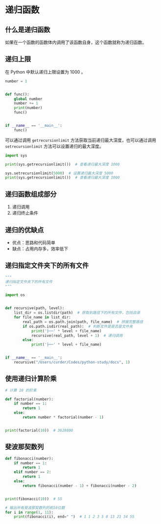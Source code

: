 <a name="recursive-function"></a>

# 递归函数

## 什么是递归函数

如果在一个函数的函数体内调用了该函数自身，这个函数就称为递归函数。

## 递归上限

在 Python 中默认递归上限设置为 1000 。

```python
number = 1


def func():
    global number
    number += 1
    print(number)
    func()


if __name__ == '__main__':
    func()
```

可以通过调用 `getrecursionlimit` 方法获取当前递归最大深度，也可以通过调用 `setrecursionlimit` 方法可以设置递归的最大深度。

```python
import sys

print(sys.getrecursionlimit())  # 查看递归最大深度 1000

sys.setrecursionlimit(5000)  # 设置递归最大深度 5000
print(sys.getrecursionlimit())  # 查看递归最大深度 1000
```

## 递归函数组成部分

1. 递归调用
2. 递归终止条件

## 递归的优缺点

- 优点：思路和代码简单
- 缺点：占用内存多，效率低下

## 递归指定文件夹下的所有文件

```python
"""
递归指定文件夹下的所有文件
"""

import os


def recursive(path, level):
    list_dir = os.listdir(path)  # 获取到路径下的所有文件，包括目录
    for file_name in list_dir:
        real_path = os.path.join(path, file_name)  # 拼接完整路径
        if os.path.isdir(real_path):  # 判断文件是是否是文件夹
            print('├──' * level + file_name)
            recursive(real_path, level + 1)  # 递归调用
        else:
            print('├──' * level + file_name)


if __name__ == '__main__':
    recursive("/Users/curder/Codes/python-study/docs", 1)
```

## 使用递归计算阶乘

```python
# 计算 10 的阶乘

def factorial(number):
    if number == 1:
        return 1
    else:
        return number * factorial(number - 1)


print(factorial(10))  # 3628800
```

## 斐波那契数列

```python
def fibonacci(number):
    if number == 1:
        return 1
    elif number == 2:
        return 1
    else:
        return fibonacci(number - 1) + fibonacci(number - 2)


print(fibonacci(10))  # 55

# 输出所有斐波那契数列的前10位数
for i in range(1, 11):
    print(fibonacci(i), end=" ")  # 1 1 2 3 5 8 13 21 34 55
```